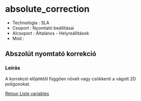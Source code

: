 # absolute_correction

* Technológia : SLA
* Csoport :  Nyomtató beállításai
* Alcsoport :  Általános - Helyreállítások
* Mód :

## Abszolút nyomtató korrekció

### Leírás

A korrekció előjelétől függően növeli vagy csökkenti a vágott 2D poligonokat.

[Retour Liste variables](variable_list.md)